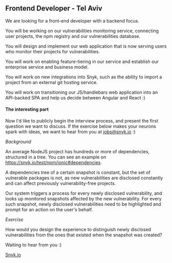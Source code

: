 ## Frontend Developer - Tel Aviv

We are looking for a front-end developer with a backend focus.

You will be working on our vulnerabilities monitoring service, connecting user projects, the npm registry and our vulnerabilities database.

You will design and implement our web application that is now serving users who monitor their projects for vulnerabilities.

You will work on enabling feature-tiering in our service and establish our enterprise service and business model.

You will work on new integrations into Snyk, such as the ability to import a project from an external git hosting service.

You will work on transitioning our JS/handlebars web application into an API-backed SPA and help us decide between Angular and React :)

#### The interesting part

Now I'd like to publicly begin the interview process, and present the first question we want to discuss.
If the exercise below makes your neurons spark with ideas, we want to hear from you at jobs@snyk.io :)

*Background*

An average NodeJS project has hundreds or more of dependencies, structured in a tree. You can see an example on https://snyk.io/test/npm/ionic#dependencies.

A dependencies tree of a certain snapshot is constant, but the set of vulnerable packages is not, as new vulnerabilities are disclosed constantly and can affect previously vulnerability-free projects.

Our system triggers a process for every newly disclosed vulnerability, and looks up monitored snapshots affected by the new vulnerability. For every such snapshot, newly disclosed vulnerabilities need to be highlighted and prompt for an action on the user's behalf.

*Exercise*

How would you design the experience to distinguish newly disclosed vulnerabilities from the ones that existed when the snapshot was created?

Waiting to hear from you :)

[Snyk.io](https://snyk.io)
